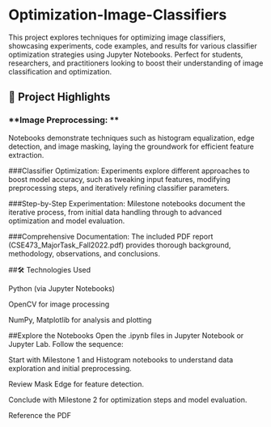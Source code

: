 # Optimization-Image-Classifiers

This project explores techniques for optimizing image classifiers, showcasing experiments, code examples, and results for various classifier optimization strategies using Jupyter Notebooks.
Perfect for students, researchers, and practitioners looking to boost their understanding of image classification and optimization.


## **🚀 Project Highlights**

### **Image Preprocessing: **
Notebooks demonstrate techniques such as histogram equalization, edge detection, and image masking, laying the groundwork for efficient feature extraction.

###Classifier Optimization:
Experiments explore different approaches to boost model accuracy, such as tweaking input features, modifying preprocessing steps, and iteratively refining classifier parameters.

###Step-by-Step Experimentation:
Milestone notebooks document the iterative process, from initial data handling through to advanced optimization and model evaluation.

###Comprehensive Documentation:
The included PDF report (CSE473_MajorTask_Fall2022.pdf) provides thorough background, methodology, observations, and conclusions.

##🛠️ Technologies Used

Python (via Jupyter Notebooks)

OpenCV for image processing

NumPy, Matplotlib for analysis and plotting


##Explore the Notebooks
Open the .ipynb files in Jupyter Notebook or Jupyter Lab.
Follow the sequence:

Start with Milestone 1 and Histogram notebooks to understand data exploration and initial preprocessing.

Review Mask Edge for feature detection.

Conclude with Milestone 2 for optimization steps and model evaluation.

Reference the PDF
